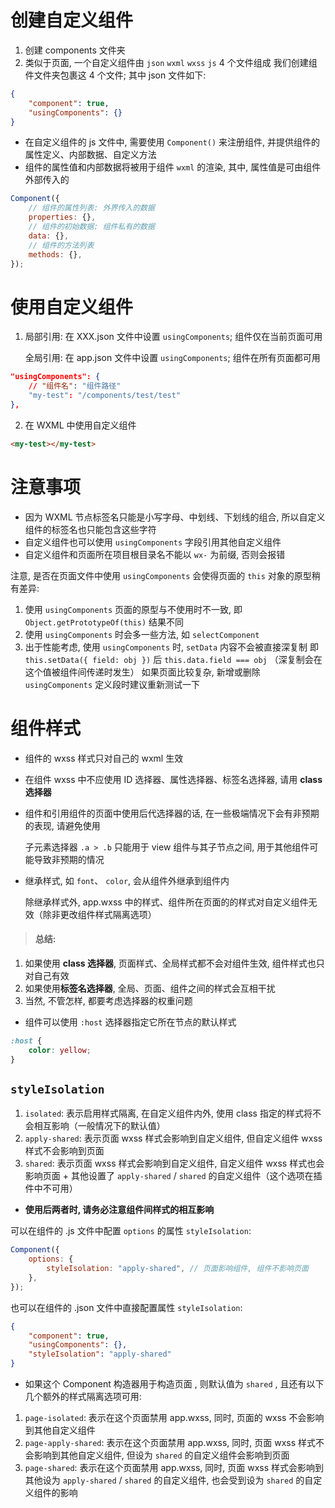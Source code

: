 # 创建自定义组件

1. 创建 components 文件夹
2. 类似于页面, 一个自定义组件由 `json` `wxml` `wxss` `js` 4 个文件组成
   我们创建组件文件夹包裹这 4 个文件; 其中 json 文件如下:

```json
{
    "component": true,
    "usingComponents": {}
}
```

-   在自定义组件的 js 文件中, 需要使用 `Component()` 来注册组件, 并提供组件的属性定义、内部数据、自定义方法
-   组件的属性值和内部数据将被用于组件 `wxml` 的渲染, 其中, 属性值是可由组件外部传入的

```js
Component({
    // 组件的属性列表: 外界传入的数据
    properties: {},
    // 组件的初始数据: 组件私有的数据
    data: {},
    // 组件的方法列表
    methods: {},
});
```

# 使用自定义组件

1. 局部引用: 在 XXX.json 文件中设置 `usingComponents`; 组件仅在当前页面可用

    全局引用: 在 app.json 文件中设置 `usingComponents`; 组件在所有页面都可用

```json
"usingComponents": {
    // "组件名": "组件路径"
    "my-test": "/components/test/test"
},
```

2. 在 WXML 中使用自定义组件

```html
<my-test></my-test>
```

# 注意事项

-   因为 WXML 节点标签名只能是小写字母、中划线、下划线的组合, 所以自定义组件的标签名也只能包含这些字符
-   自定义组件也可以使用 `usingComponents` 字段引用其他自定义组件
-   自定义组件和页面所在项目根目录名不能以 `wx-` 为前缀, 否则会报错

注意, 是否在页面文件中使用 `usingComponents` 会使得页面的 `this` 对象的原型稍有差异:

1. 使用 `usingComponents` 页面的原型与不使用时不一致, 即 `Object.getPrototypeOf(this)` 结果不同
2. 使用 `usingComponents` 时会多一些方法, 如 `selectComponent`
3. 出于性能考虑, 使用 `usingComponents` 时, `setData` 内容不会被直接深复制
   即 `this.setData({ field: obj })` 后 `this.data.field === obj` （深复制会在这个值被组件间传递时发生）
   如果页面比较复杂, 新增或删除 `usingComponents` 定义段时建议重新测试一下

# 组件样式

-   组件的 wxss 样式只对自己的 wxml 生效

-   在组件 wxss 中不应使用 ID 选择器、属性选择器、标签名选择器, 请用 **class 选择器**

-   组件和引用组件的页面中使用后代选择器的话, 在一些极端情况下会有非预期的表现, 请避免使用

    子元素选择器 `.a > .b` 只能用于 view 组件与其子节点之间, 用于其他组件可能导致非预期的情况

-   继承样式, 如 `font`、 `color`, 会从组件外继承到组件内

    除继承样式外, app.wxss 中的样式、组件所在页面的的样式对自定义组件无效（除非更改组件样式隔离选项）

> #### 总结:

1. 如果使用 **class 选择器**, 页面样式、全局样式都不会对组件生效, 组件样式也只对自己有效
2. 如果使用**标签名选择器**, 全局、页面、组件之间的样式会互相干扰
3. 当然, 不管怎样, 都要考虑选择器的权重问题

-   组件可以使用 `:host` 选择器指定它所在节点的默认样式

```css
:host {
    color: yellow;
}
```

## `styleIsolation`

1. `isolated`: 表示启用样式隔离, 在自定义组件内外, 使用 class 指定的样式将不会相互影响（一般情况下的默认值）
2. `apply-shared`: 表示页面 wxss 样式会影响到自定义组件, 但自定义组件 wxss 样式不会影响到页面
3. `shared`: 表示页面 wxss 样式会影响到自定义组件, 自定义组件 wxss 样式也会影响页面 + 其他设置了 `apply-shared` / `shared` 的自定义组件（这个选项在插件中不可用）

-   **使用后两者时, 请务必注意组件间样式的相互影响**

可以在组件的 .js 文件中配置 `options` 的属性 `styleIsolation`:

```js
Component({
    options: {
        styleIsolation: "apply-shared", // 页面影响组件, 组件不影响页面
    },
});
```

也可以在组件的 .json 文件中直接配置属性 `styleIsolation`:

```json
{
    "component": true,
    "usingComponents": {},
    "styleIsolation": "apply-shared"
}
```

-   如果这个 Component 构造器用于构造页面 , 则默认值为 `shared` , 且还有以下几个额外的样式隔离选项可用:

1. `page-isolated`: 表示在这个页面禁用 app.wxss, 同时, 页面的 wxss 不会影响到其他自定义组件
2. `page-apply-shared`: 表示在这个页面禁用 app.wxss, 同时, 页面 wxss 样式不会影响到其他自定义组件, 但设为 `shared` 的自定义组件会影响到页面
3. `page-shared`: 表示在这个页面禁用 app.wxss, 同时, 页面 wxss 样式会影响到其他设为 `apply-shared` / `shared` 的自定义组件, 也会受到设为 `shared` 的自定义组件的影响
